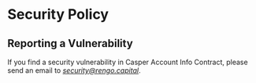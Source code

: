# Security Policy

## Reporting a Vulnerability

If you find a security vulnerability in Casper Account Info Contract, please send an email to *security@rengo.capital*.

